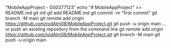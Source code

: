 "MobileAppProject - G00377123" 
echo "# MobileAppProject" >> README.md
git init
git add README.md
git commit -m "first commit"
git branch -M main
git remote add origin https://github.com/rodAlm08/MobileAppProject.git
git push -u origin main
…or push an existing repository from the command line
git remote add origin https://github.com/rodAlm08/MobileAppProject.git
git branch -M main
git push -u origin main
